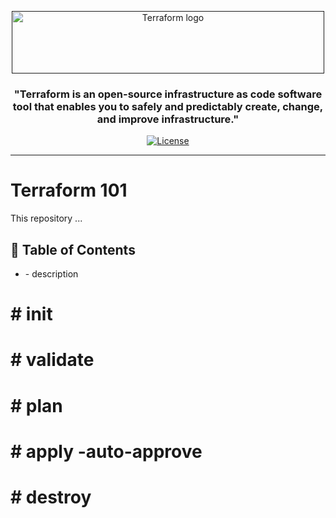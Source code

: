 <p align="center">
  <a href="" rel="noopener">
 <img width=500px height=100px src="https://www.terraform.io/assets/images/logo-hashicorp-3f10732f.svg" alt="Terraform logo"></a>
</p>

<h3 align="center">"Terraform is an open-source infrastructure as code software tool that enables you to safely and predictably create, change, and improve infrastructure."</h3>

<div align="center">

[![License](https://img.shields.io/badge/license-MIT-blue.svg)](/LICENSE)

</div>

---

# Terraform 101
This repository ...

## 📝 Table of Contents

- [](link) - description


# # init
# # validate
# # plan
# # apply -auto-approve
# # destroy
